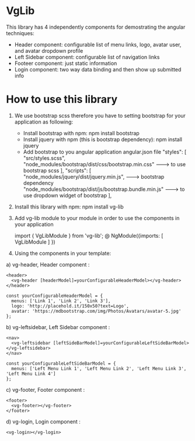 # VgLib

This library has 4 independently components for demostrating the angular techniques:

  + Header component: configurable list of menu links, logo, avatar user, and avatar dropdown profile 
  + Left Sidebar component:  configurable list of navigation links
  + Footeer component: just static information
  + Login component: two way data binding and then show up submitted info

# How to use this library

1. We use bootstrap scss therefore you have to setting bootstrap for your application as following:
   + Install bootstrap with npm:   npm install bootstrap
   + Install jquery with npm (this is bootstrap dependency):   npm install jquery
   + Add bootstrap to you angular application angular.json file
            "styles": [
              "src/styles.scss",
              "node_modules/bootstrap/dist/css/bootstrap.min.css"                ---> to use bootstrap scss 
            ],
            "scripts": [
              "node_modules/jquery/dist/jquery.min.js",                          ---> bootstrap dependency  
              "node_modules/bootstrap/dist/js/bootstrap.bundle.min.js"           ---> to use dropdown widget of bootstrap
            ],

2. Install this library with npm: npm install vg-lib

3. Add vg-lib module to your module in order to use the components in your application
   
   import { VgLibModule } from 'vg-lib';
   @ NgModule({imports: [ VgLibModule ] })

4. Using the components in your template:

a) vg-header, Header component :

    <header>
      <vg-header [headerModel]=yourConfigurableHeaderModel></vg-header>
    </header>

    const yourConfigurableHeaderModel = {
      menus: ['Link 1', 'Link 2', 'Link 3'],
      logo: 'http://placehold.it/150x50?text=Logo',
      avatar: 'https://mdbootstrap.com/img/Photos/Avatars/avatar-5.jpg'
    };

b) vg-leftsidebar, Left Sidebar component :

    <nav>
      <vg-leftsidebar [leftSideBarModel]=yourConfigurableLeftSideBarModel></vg-leftsidebar>
    </nav>

    const yourConfigurableLeftSideBarModel = {
      menus: ['Left Menu Link 1', 'Left Menu Link 2', 'Left Menu Link 3', 'Left Menu Link 4']
    };

c) vg-footer, Footer component :

    <footer>
      <vg-footer></vg-footer>
    </footer>

d) vg-login, Login component :

    <vg-login></vg-login>